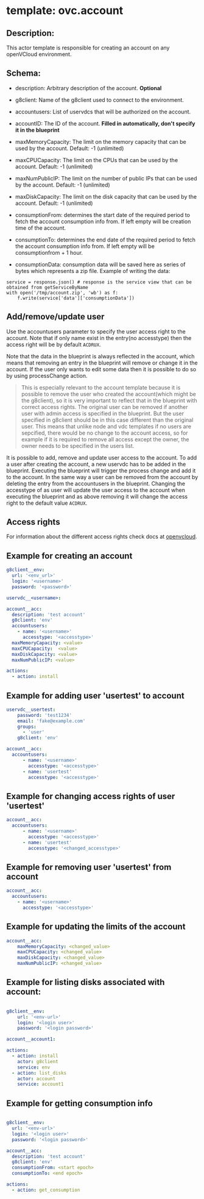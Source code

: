 
# template: ovc.account

## Description:
This actor template is responsible for creating an account on any openVCloud environment.

## Schema:

- description: Arbitrary description of the account. **Optional**

- g8client: Name of the g8client used to connect to the environment.

- accountusers: List of uservdcs that will be authorized on the account.

- accountID: The ID of the account. **Filled in automatically, don't specify it in the blueprint**

- maxMemoryCapacity: The limit on the memory capacity that can be used by the account. Default: -1 (unlimited)

- maxCPUCapacity: The limit on the CPUs that can be used by the account. Default: -1 (unlimited)

- maxNumPublicIP: The limit on the number of public IPs that can be used by the account. Default: -1 (unlimited)

- maxDiskCapacity: The limit on the disk capacity that can be used by the account. Default: -1 (unlimited)

- consumptionFrom: determines the start date of the required period to fetch the account consumption info from. If left empty will be creation time of the account.

- consumptionTo: determines the end date of the required period to fetch the account consumption info from. If left empty will be consumptionfrom + 1 hour.

- consumptionData: consumption data will be saved here as series of bytes which represents a zip file. Example of writing the data:
```
service = response.json() # response is the service view that can be obtained from getServiceByName
with open('/tmp/account.zip', 'wb') as f:
    f.write(service['data']['consumptionData'])
```

## Add/remove/update user

Use the accountusers parameter to specify the user access right to the account. Note that if only name exist in the entry(no accesstype) then the access right will be by default `ACDRUX`.

Note that the data in the blueprint is always reflected in the account, which means that removing an entry in the blueprint will remove or change it in the account. If the user only wants to edit some data then it is possible to do so by using processChange action.

>This is especially relevant to the account template because it is possible to remove the user who created the account(which might be the g8client), so it is very important to reflect that in the blueprint with correct access rights. The original user can be removed if another user with admin access is specified in the blueprint. But the user specified in g8client should be in this case different than the original user.
This means that unlike node and vdc templates if no users are sepcified, there would be no change to the account access, so for example if it is required to remove all access except the owner, the owner needs to be specified in the users list.

It is possible to add, remove and update user access to the account. To add a user after creating the account, a new uservdc has to be added in the blueprint. Executing the blueprint will trigger the process change and add it to the account. In the same way a user can be removed from the account by deleting the entry from the accountusers in the blueprint. Changing the accesstype of as user will update the user access to the account when executing the blueprint and as above removing it will change the access right to the default value `ACDRUX`.

## Access rights

For information about the different access rights check docs at [openvcloud](https://github.com/0-complexity/openvcloud/blob/2.1.7/docs/EndUserPortal/Authorization/AuthorizationModel.md).

## Example for creating an account

```yaml
g8client__env:
  url: '<env_url>'
  login: '<username>'
  password: '<password>'

uservdc__<username>:

account__acc:
  description: 'test account'
  g8client: 'env'
  accountusers:
    - name: '<username>'
      accesstype: '<accesstype>'
  maxMemoryCapacity: <value>
  maxCPUCapacity:  <value>
  maxDiskCapacity: <value>
  maxNumPublicIP: <value>

actions:
  - action: install
```

## Example for adding user 'usertest' to account

```yaml
uservdc__usertest:
    password: 'test1234'
    email: 'fake@example.com'
    groups:
      - 'user'
    g8client: 'env'

account__acc:
  accountusers:
      - name: '<username>'
        accesstype: '<accesstype>'
      - name: 'usertest'
        accesstype: '<accesstype>'

```

## Example for changing access rights of user 'usertest'

```yaml
account__acc:
  accountusers:
      - name: '<username>'
        accesstype: '<accesstype>'
      - name: 'usertest'
        accesstype: '<changed_accesstype>'

```

## Example for removing user 'usertest' from account

```yaml
account__acc:
  accountusers:
    - name: '<username>'
      accesstype: '<accesstype>'
```

## Example for updating the limits of the account

```yaml
account__acc:
    maxMemoryCapacity: <changed_value>
    maxCPUCapacity: <changed_value>
    maxDiskCapacity: <changed_value>
    maxNumPublicIP: <changed_value>
```


## Example for listing disks associated with account:

```yaml

g8client__env:
    url: '<env-url>'
    login: '<login user>'
    password: '<login password>'

account__account1:

actions:
  - action: install
    actor: g8client
    service: env
  - action: list_disks
    actor: account
    service: account1
```

## Example for getting consumption info

```yaml

g8client__env:
  url: '<env-url>'
  login: '<login user>'
  password: '<login password>'

account__acc:
  description: 'test account'
  g8client: 'env'
  consumptionFrom: <start epoch>
  consumptionTo: <end epoch>

actions:
  - action: get_consumption
```

